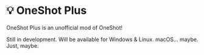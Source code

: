 # 💡 OneShot Plus
OneShot Plus is an unofficial mod of OneShot!

Still in development. Will be available for Windows & Linux. macOS... maybe. Just, maybe.
